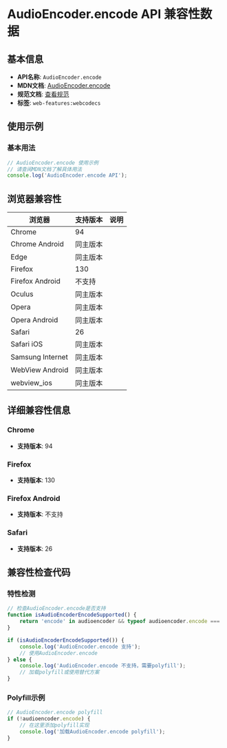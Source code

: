 # AudioEncoder.encode API 兼容性数据

## 基本信息

- **API名称**: `AudioEncoder.encode`
- **MDN文档**: [AudioEncoder.encode](https://developer.mozilla.org/docs/Web/API/AudioEncoder/encode)
- **规范文档**: [查看规范](https://w3c.github.io/webcodecs/#dom-audioencoder-encode)
- **标签**: `web-features:webcodecs`

## 使用示例

### 基本用法

```javascript
// AudioEncoder.encode 使用示例
// 请查阅MDN文档了解具体用法
console.log('AudioEncoder.encode API');
```

## 浏览器兼容性

| 浏览器 | 支持版本 | 说明 |
|--------|----------|------|
| Chrome | 94 |  |
| Chrome Android | 同主版本 |  |
| Edge | 同主版本 |  |
| Firefox | 130 |  |
| Firefox Android | 不支持 |  |
| Oculus | 同主版本 |  |
| Opera | 同主版本 |  |
| Opera Android | 同主版本 |  |
| Safari | 26 |  |
| Safari iOS | 同主版本 |  |
| Samsung Internet | 同主版本 |  |
| WebView Android | 同主版本 |  |
| webview_ios | 同主版本 |  |

## 详细兼容性信息

### Chrome

- **支持版本**: 94

### Firefox

- **支持版本**: 130

### Firefox Android

- **支持版本**: 不支持

### Safari

- **支持版本**: 26

## 兼容性检查代码

### 特性检测

```javascript
// 检查AudioEncoder.encode是否支持
function isAudioEncoderEncodeSupported() {
    return 'encode' in audioencoder && typeof audioencoder.encode === 'function';
}

if (isAudioEncoderEncodeSupported()) {
    console.log('AudioEncoder.encode 支持');
    // 使用AudioEncoder.encode
} else {
    console.log('AudioEncoder.encode 不支持，需要polyfill');
    // 加载polyfill或使用替代方案
}
```

### Polyfill示例

```javascript
// AudioEncoder.encode polyfill
if (!audioencoder.encode) {
    // 在这里添加polyfill实现
    console.log('加载AudioEncoder.encode polyfill');
}
```

